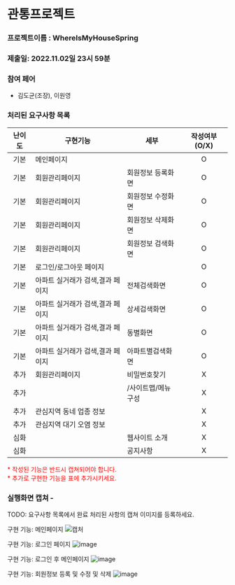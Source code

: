 # 관통프로젝트
### 프로젝트이름 : WhereIsMyHouseSpring
### 제출일: 2022.11.02일 23시 59분

### 참여 페어
- 김도균(조장), 이원영

### 처리된 요구사항 목록
  
|난이도|구현기능|세부|작성여부(O/X)|
|:---:|---|---|:---:|
|기본|메인페이지||O|
|기본|회원관리페이지|회원정보 등록화면|O|
|기본|회원관리페이지|회원정보 수정화면|O|
|기본|회원관리페이지|회원정보 삭제화면|O|
|기본|회원관리페이지|회원정보 검색화면|O|
|기본|로그인/로그아웃 페이지||O|
|기본|아파트 실거래가 검색,결과 페이지|전체검색화면|O|
|기본|아파트 실거래가 검색,결과 페이지|상세검색화면|O|
|기본|아파트 실거래가 검색,결과 페이지|동별화면|O|
|기본|아파트 실거래가 검색,결과 페이지|아파트별검색화면|O|
|추가|회원관리페이지|비밀번호찾기|X|
|추가||/사이트맵/메뉴구성|X|
|추가|관심지역 동네 업종 정보||X|
|추가|관심지역 대기 오염 정보||X|
|심화||웹사이트 소개|X|
|심화||공지사항|X|


<span style="color:red">
* 작성된 기능은 반드시 캡쳐되어야 합니다.<br>
* 추가로 구현한 기능을 표에 추가시키세요.
</span>

### 실행화면 캡쳐 - 
TODO: 요구사항 목록에서 완료 처리된 사항의 캡쳐 이미지를 등록하세요.

구현 기능: 메인페이지
![캡처](https://user-images.githubusercontent.com/72545216/199428096-4770cc6f-6d80-4eb6-9fe8-68b5b94193a1.PNG)

구현 기능: 로그인 페이지
![image](https://user-images.githubusercontent.com/72545216/199428301-1d4845ae-9634-4430-9d05-de2d6ce017e9.png)

구현 기능: 로그인 후 메인페이지
![image](https://user-images.githubusercontent.com/72545216/199428635-8da75bca-6a14-4510-9945-510422197f76.png)

구현 기능: 회원정보 등록 및 수정 및 삭제
![image](https://user-images.githubusercontent.com/72545216/199428513-03196ba8-4b6f-46e4-bd1e-09ef8ca7656f.png)

